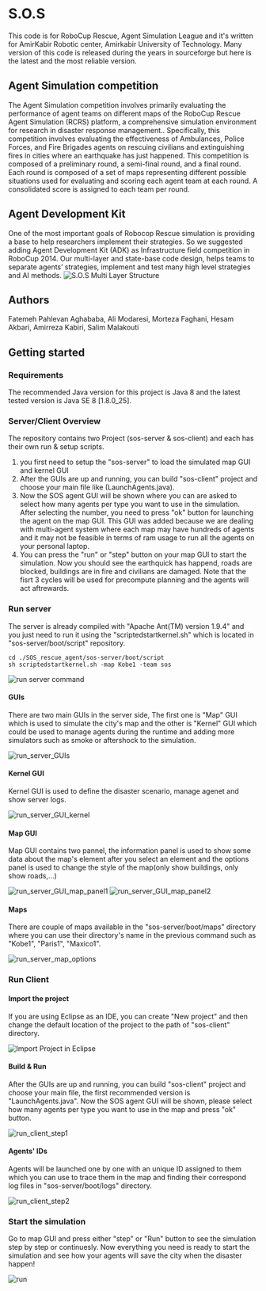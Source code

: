 # S.O.S 
This code is for RoboCup Rescue, Agent Simulation League and it's written for AmirKabir Robotic center, Amirkabir University of Technology. Many version of this code is released during the years in sourceforge but here is the latest and the most reliable version.

## Agent Simulation competition
The Agent Simulation competition involves primarily evaluating the performance of agent teams on different maps of the RoboCup Rescue Agent Simulation (RCRS) platform, a comprehensive simulation environment for research in disaster response management.. Specifically, this competition involves evaluating the effectiveness of Ambulances, Police Forces, and Fire Brigades agents on rescuing civilians and extinguishing fires in cities where an earthquake has just happened. This competition is composed of a preliminary round, a semi-final round, and a final round. Each round is composed of a set of maps representing different possible situations used for evaluating and scoring each agent team at each round. A consolidated score is assigned to each team per round.

## Agent Development Kit
One of the most important goals of Robocop Rescue simulation is providing a base to help researchers implement their strategies. So we suggested adding Agent Development Kit (ADK) as Infrastructure field competition in RoboCup 2014. Our multi-layer and state-base code design, helps teams to separate agents’ strategies, implement and test many high level strategies and AI methods.
![S.O.S Multi Layer Structure](/doc/imgs/0-ADK.png)

## Authors
Fatemeh Pahlevan Aghababa, Ali Modaresi, Morteza Faghani, Hesam Akbari, Amirreza Kabiri, Salim Malakouti





## Getting started

### Requirements
The recommended Java version for this project is Java 8 and the latest tested version is Java SE 8 [1.8.0_25].

### Server/Client Overview
The repository contains two Project (sos-server & sos-client) and each has their own run & setup scripts. 
1. you first need to setup the "sos-server" to load the simulated map GUI and kernel GUI
2. After the GUIs are up and running, you can build "sos-client" project and choose your main file like (LaunchAgents.java).
3. Now the SOS agent GUI will be shown where you can are asked to select how many agents per type you want to use in the simulation. After selecting the number, you need to press "ok" button for launching the agent on the map GUI. This GUI was added because we are dealing with multi-agent system where each map may have hundreds of agents and it may not be feasible in terms of ram usage to run all the agents on your personal laptop.
4. You can press the "run" or "step" button on your map GUI to start the simulation. Now you should see the earthquick has happend, roads are blocked, buildings are in fire and civilians are damaged. Note that the fisrt 3 cycles will be used for precompute planning and the agents will act aftrewards.

### Run server
The server is already compiled with "Apache Ant(TM) version 1.9.4" and you just need to run it using the "scriptedstartkernel.sh" which is located in "sos-server/boot/script" repository.

```
cd ./SOS_rescue_agent/sos-server/boot/script
sh scriptedstartkernel.sh -map Kobe1 -team sos
```

![run server command](/doc/imgs/3-run_server.png)

#### GUIs
There are two main GUIs in the server side, The first one is "Map" GUI which is used to simulate the city's map and the other is "Kernel" GUI which could be used to manage agents during the runtime and adding more simulators such as smoke or aftershock to the simulation.

![run_server_GUIs](/doc/imgs/5-run_server_GUIs.png)

#### Kernel GUI
Kernel GUI is used to define the disaster scenario, manage agenet and show server logs.

![run_server_GUI_kernel](/doc/imgs/8-run_server_GUI_kernel.png)

#### Map GUI
Map GUI contains two pannel, the information panel is used to show some data about the map's element after you select an element and the options panel is used to change the style of the map(only show buildings, only show roads,...)

![run_server_GUI_map_panel1](/doc/imgs/6-run_server_GUI_map_panel1.png)
![run_server_GUI_map_panel2](/doc/imgs/7-run_server_GUI_map_panel2.png)

#### Maps
There are couple of maps available in the "sos-server/boot/maps" directory where you can use their directory's name in the previous command such as "Kobe1", "Paris1", "Maxico1".

![run_server_map_options](/doc/imgs/4-run_server_map_options.png)



### Run Client
#### Import the project
If you are using Eclipse as an IDE, you can create "New project" and then change the default location of the project to the path of "sos-client" directory.

![Import Project in Eclipse](/doc/imgs/1-import_project.png)

#### Build & Run
After the GUIs are up and running, you can build "sos-client" project and choose your main file, the first recommended version is "LaunchAgents.java". Now the SOS agent GUI will be shown, please select how many agents per type you want to use in the map and  press "ok" button.

![run_client_step1](/doc/imgs/9-run_client_step1.png)

#### Agents' IDs
Agents will be launched one by one with an unique ID assigned to them which you can use to trace them in the map and finding their correspond log files in "sos-server/boot/logs" directory.

![run_client_step2](/doc/imgs/10-run_client_step2.png)


### Start the simulation
Go to map GUI and press either "step" or "Run" button to see the simulation step by step or continuesly. Now everything you need is ready to start the simulation and see how your agents will save the city when the disaster happen!

![run](/doc/imgs/11-run.png)


